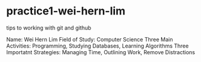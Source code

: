 # practice1-wei-hern-lim
tips to working with git and github

Name: Wei Hern Lim
Field of Study: Computer Science
Three Main Activities: Programming, Studying Databases, Learning Algorithms
Three Importatnt Strategies: Managing Time, Outlining Work, Remove Distractions
